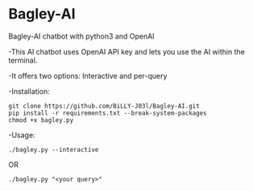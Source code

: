 # Bagley-AI
Bagley-AI chatbot with python3 and OpenAI

-This AI chatbot uses OpenAI API key and lets you use the AI within the terminal.

-It offers two options: Interactive and per-query

-Installation:

    git clone https://github.com/BiLLY-J03l/Bagley-AI.git
    pip install -r requirements.txt --break-system-packages
    chmod +x bagley.py

-Usage:

    ./bagley.py --interactive
OR

    ./bagley.py "<your query>"
    
